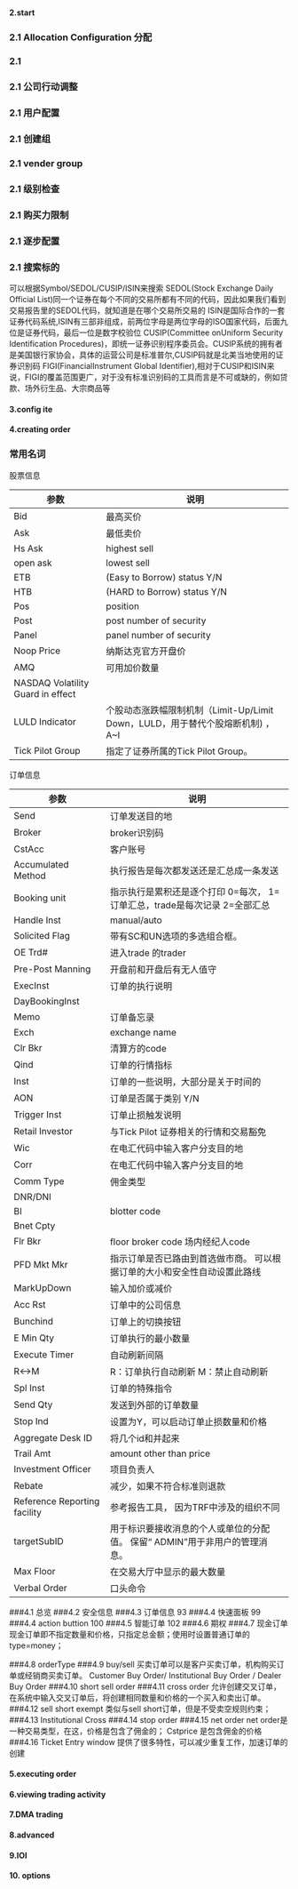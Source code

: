 #### 2.start
### 2.1 Allocation Configuration 分配
### 2.1 
### 2.1 公司行动调整
### 2.1 用户配置
### 2.1 创建组
### 2.1 vender group
### 2.1 级别检查
### 2.1 购买力限制
### 2.1  逐步配置
### 2.1  搜索标的
可以根据Symbol/SEDOL/CUSIP/ISIN来搜索
SEDOL(Stock Exchange Daily Official List)同一个证券在每个不同的交易所都有不同的代码，因此如果我们看到交易报告里的SEDOL代码，就知道是在哪个交易所交易的
ISIN是国际合作的一套证券代码系统,ISIN有三部非组成，前两位字母是两位字母的ISO国家代码，后面九位是证券代码，最后一位是数字校验位
CUSIP(Committee onUniform Security Identification Procedures)，即统一证券识别程序委员会。CUSIP系统的拥有者是美国银行家协会，具体的运营公司是标准普尔,CUSIP码就是北美当地使用的证券识别码
FIGI(FinancialInstrument Global Identifier),相对于CUSIP和ISIN来说，FIGI的覆盖范围更广，对于没有标准识别码的工具而言是不可或缺的，例如贷款、场外衍生品、大宗商品等
#### 3.config ite
#### 4.creating order
### 常用名词
股票信息

参数 | 说明
---|--- 
Bid | 最高买价
Ask | 最低卖价
Hs Ask | highest sell
open ask |lowest sell
ETB | (Easy to Borrow) status Y/N
HTB | (HARD to Borrow) status Y/N
Pos | position
Post | post number of security
Panel | panel number of security
Noop Price| 纳斯达克官方开盘价
AMQ | 可用加价数量
NASDAQ Volatility Guard in effect | 
LULD Indicator | 个股动态涨跌幅限制机制（Limit-Up/Limit Down，LULD，用于替代个股熔断机制) ，A~I
Tick Pilot Group | 指定了证券所属的Tick Pilot Group。

订单信息

参数 | 说明
---|--- 
Send | 订单发送目的地
Broker | broker识别码
CstAcc | 客户账号
Accumulated Method | 执行报告是每次都发送还是汇总成一条发送
Booking unit | 指示执行是累积还是逐个打印  0=每次， 1=订单汇总，trade是每次记录 2=全部汇总
Handle Inst | manual/auto
Solicited Flag  | 带有SC和UN选项的多选组合框。
OE Trd#  | 进入trade 的trader
Pre-Post Manning  | 开盘前和开盘后有无人值守
ExecInst  | 订单的执行说明
DayBookingInst  | 
Memo  | 订单备忘录
Exch  | exchange name
Clr Bkr   | 清算方的code
Qind   | 订单的行情指标
Inst   | 订单的一些说明，大部分是关于时间的
AON   | 订单是否属于类别 Y/N
Trigger Inst | 订单止损触发说明
Retail Investor | 与Tick Pilot 证券相关的行情和交易豁免
Wic | 在电汇代码中输入客户分支目的地
Corr | 在电汇代码中输入客户分支目的地
Comm Type | 佣金类型
DNR/DNI | 
BI | blotter code
Bnet Cpty | 
Flr Bkr | floor broker code 场内经纪人code
PFD Mkt Mkr | 指示订单是否已路由到首选做市商。 可以根据订单的大小和安全性自动设置此路线
MarkUpDown | 输入加价或减价
Acc Rst | 订单中的公司信息
Bunchind | 订单上的切换按钮
E Min Qty | 订单执行的最小数量
Execute Timer | 自动刷新间隔
R<->M | R：订单执行自动刷新 M：禁止自动刷新
Spl Inst | 订单的特殊指令
Send Qty | 发送到外部的订单数量
Stop Ind | 设置为Y，可以启动订单止损数量和价格
Aggregate Desk ID  | 将几个id和并起来
Trail Amt | amount other than price
Investment Officer  | 项目负责人
Rebate | 减少，如果不符合标准则退款
Reference Reporting facility | 参考报告工具， 因为TRF中涉及的组织不同
targetSubID | 用于标识要接收消息的个人或单位的分配值。 保留“ ADMIN”用于非用户的管理消息。
Max Floor | 在交易大厅中显示的最大数量
Verbal Order | 口头命令
###4.1 总览
###4.2 安全信息
###4.3 订单信息 93
###4.4 快速面板 99
###4.4 action buttion 100
###4.5 智能订单 102
###4.6 期权
###4.7 现金订单
现金订单即不指定数量和价格，只指定总金额；使用时设置普通订单的type=money；


###4.8 orderType
###4.9 buy/sell
买卖订单可以是客户买卖订单，机构购买订单或经销商买卖订单。
Customer Buy Order/ Institutional Buy Order / Dealer Buy Order
###4.10 short sell order
###4.11 cross order
允许创建交叉订单， 在系统中输入交叉订单后，将创建相同数量和价格的一个买入和卖出订单。
###4.12 sell short exempt
类似与sell short订单，但是不受卖空规则约束；
###4.13 Institutional Cross
###4.14 stop order
###4.15 net order
net order是一种交易类型，在这，价格是包含了佣金的；
Cstprice 是包含佣金的价格
###4.16 Ticket Entry window
提供了很多特性，可以减少重复工作，加速订单的创建
#### 5.executing order
#### 6.viewing trading activity
#### 7.DMA trading
#### 8.advanced 
#### 9.IOI
#### 10. options
